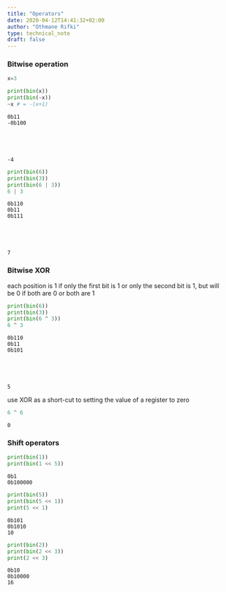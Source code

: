 ```yaml
---
title: "Operators"
date: 2020-04-12T14:41:32+02:00
author: "Othmane Rifki"
type: technical_note
draft: false
---
```

### Bitwise operation


```python
x=3
```


```python
print(bin(x))
print(bin(~x))
~x # = -(x+1)
```

    0b11
    -0b100





    -4




```python
print(bin(6))
print(bin(3))
print(bin(6 | 3))
6 | 3
```

    0b110
    0b11
    0b111





    7



### Bitwise XOR
each position is 1 if only the first bit is 1 or only the second bit is 1, but will be 0 if both are 0 or both are 1


```python
print(bin(6))
print(bin(3))
print(bin(6 ^ 3))
6 ^ 3

```

    0b110
    0b11
    0b101





    5



use XOR as a short-cut to setting the value of a register to zero


```python
6 ^ 6
```




    0



### Shift operators


```python
print(bin(1))
print(bin(1 << 5))
```

    0b1
    0b100000



```python
print(bin(5))
print(bin(5 << 1))
print(5 << 1)
```

    0b101
    0b1010
    10



```python
print(bin(2))
print(bin(2 << 3))
print(2 << 3)
```

    0b10
    0b10000
    16



```python

```
